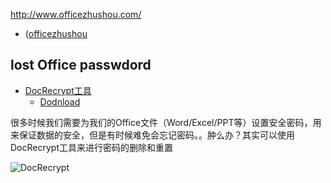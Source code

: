 http://www.officezhushou.com/

* ([officezhushou](http://pan.baidu.com/share/home?uk=3509330452&view=share#category/type=0)

## lost Office passwdord 

* [DocRecrypt工具](https://technet.microsoft.com/zh-cn/library/jj923033.aspx#BK_officeEarly)
  * [Dodnload](http://www.microsoft.com/en-us/download/confirmation.aspx?id=36443)

很多时候我们需要为我们的Office文件（Word/Excel/PPT等）设置安全密码，用来保证数据的安全，但是有时候难免会忘记密码。。肿么办？其实可以使用DocRecrypt工具来进行密码的删除和重置

![DocRecrypt](https://cloud.githubusercontent.com/assets/8462060/10959252/7e7c6be6-83b1-11e5-8546-ba7a82574977.jpg)
